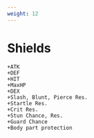 ```yaml
---
weight: 12
---
```


# Shields

    +ATK
    +DEF
    +HIT
    +MaxHP
    +DEX
    +Slash, Blunt, Pierce Res.
    +Startle Res.
    +Crit Res.
    +Stun Chance, Res.
    +Guard Chance
    +Body part protection